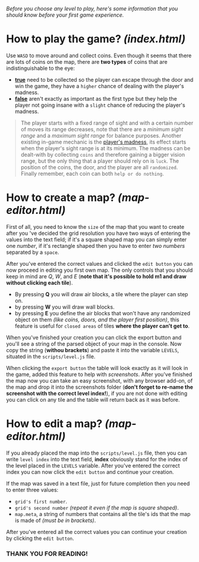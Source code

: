 *Before you choose any level to play, here's some information that you should know before your first game experience.*

# **How to play the game?** *(index.html)*

Use `WASD` to move around and collect coins.
Even though it seems that there are lots of coins on the map, there are **two types** of coins that are indistinguishable to the eye:
* [**true**]() need to be collected so the player can escape through the door and win the game, they have a `higher` chance of dealing with the player's madness.
* [**false**]() aren't exactly as important as the first type but they help the player not going insane with a `slight` chance of reducing the player's madness.

 > The player starts with a fixed range of sight and with a certain number of moves its range decreases, note that there are   a *minimum sight range* and a *maximum sight range* for balance purposes.
  Another existing in-game mechanic is the [player's madness](), its effect starts when the player's sight range is at its minimum.
   The madness can be dealt-with by collecting `coins` and therefore gaining a bigger vision range, but the only thing that a player should rely on is `luck`.
  The position of the coins, the door, and the player are all `randomized`.
  Finally remember, each coin can both `help or do nothing`.

# **How to create a map?** *(map-editor.html)*

First of all, you need to know the `size` of the map that you want to create after you 've decided the grid resolution you have two ways of entering the values into the text field; if it's a square shaped map you can simply enter one *number*, if it's rectangle shaped then you have to enter *two numbers* separated by a `space`. 

After you've entered the correct values and clicked the `edit button` you can now proceed in editing you first own map. The only controls that you should keep in mind are *Q*, *W*, and *E* (**note that it's possible to hold m1 and draw without clicking each tile**). 
*  By pressing **Q** you will draw air blocks, a tile where the player can step on.
*  by pressing **W** you will draw wall blocks.
*  by pressing **E** you define the air blocks that won't have any randomized object on them *(like coins, doors, and the player first position)*, this feature is useful for `closed areas` of tiles **where the player can't get to**. 

When you've finished your creation you can click the export button and you'll see a string of the parsed object of your map in the console.
Now copy the string (**withou brackets**) and paste it into the variable `LEVELS`, situated in the `scripts/level.js` file.

When clicking the `export button` the table will look exactly as it will look in the game, added this feature to help with *screenshots*. After you've finished the map now you can take an easy screenshot, with any browser add-on, of the map and drop it into the screenshots folder (**don't forget to re-name the screenshot with the correct level index!**), if you are not done with editing you can click on any tile and the table will return back as it was before.

# **How to edit a map?** *(map-editor.html)*
If you already placed the map into the `scripts/level.js` file, then you can write `level index` into the text field, **index** obviously stand for the index of the level placed in the `LEVELS` variable. After you've entered the correct index you can now click the `edit button` and continue your creation.

If the map was saved in a text file, just for future completion then you need to enter three values:
*  `grid's first number`.
*  `grid's second number` *(repeat it even if the map is square shaped)*.
*  `map.meta`, a string of numbers that contains all the tile's ids that the map is made of *(must be in brackets)*.

After you've entered all the correct values you can continue your creation by clicking the `edit button`.

### THANK YOU FOR READING!
